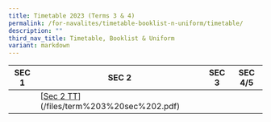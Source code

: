 ```yaml
---
title: Timetable 2023 (Terms 3 & 4)
permalink: /for-navalites/timetable-booklist-n-uniform/timetable/
description: ""
third_nav_title: Timetable, Booklist & Uniform
variant: markdown
---
```

| **SEC 1** | **SEC 2** | **SEC 3** | **SEC 4/5** |
| -------- | -------- | -------- |-------- |
| [](/files/term%203%20sec%201.pdf)| [[Sec 2 TT](/files/Sec_2_TT.pdf)](/files/term%203%20sec%202.pdf)| [](/files/term%203%20sec%203.pdf)  |[](/files/term%203%20sec%204_5.pdf)  |





